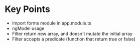 # Key Points

- Import forms module in app.module.ts
- ngModel usage
- Filter return new array, and doesn't mutate the initial array
- Filter accepts a predicate (function that return true or false)
